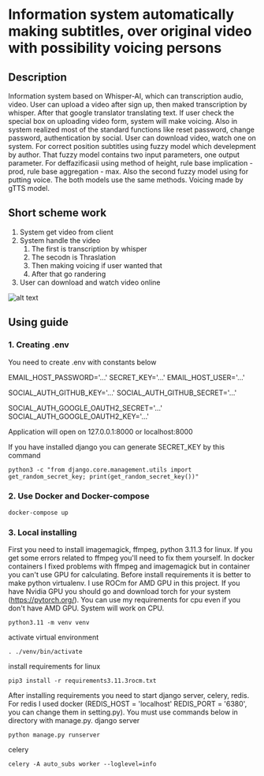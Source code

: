# Information system automatically making subtitles, over original video with possibility voicing persons 

## Description
Information system based on Whisper-AI, which can transcription audio, video. User can upload a video after sign up, then maked transcription by whisper. After that google translator translating text. If user check the special box on uploading video form, system will make voicing. Also in system realized most of the standard functions like reset password, change password, authentication by social. User can download video, watch one on system. For correct position subtitles using fuzzy model which develepment by author. That fuzzy model contains two input parameters, one output parameter. For deffazificasii using method of height, rule base implication - prod, rule base aggregation - max. Also the second fuzzy model using for putting voice. The both models use the same methods. Voicing made by gTTS model.

## Short scheme  work
1. System get video from client
2. System handle the video
   1) The first is transcription by whisper
   2) The secodn is Thraslation
   3) Then making voicing if user wanted that
   4) After that go randering
3. User can download and watch video online

![alt text](2024-10-08-20-54-01.gif)

## Using guide

### 1. Creating .env
You need to create .env with constants below

EMAIL_HOST_PASSWORD='...'
SECRET_KEY='...'
EMAIL_HOST_USER='...'

SOCIAL_AUTH_GITHUB_KEY='...'
SOCIAL_AUTH_GITHUB_SECRET='...'

SOCIAL_AUTH_GOOGLE_OAUTH2_SECRET='...'
SOCIAL_AUTH_GOOGLE_OAUTH2_KEY='...'

Application will open on 127.0.0.1:8000 or localhost:8000

If you have installed django you can generate SECRET_KEY by this command
```
python3 -c "from django.core.management.utils import get_random_secret_key; print(get_random_secret_key())"
```

### 2. Use Docker and Docker-compose
```
docker-compose up
```

### 3. Local installing
First you need to install imagemagick, ffmpeg, python 3.11.3 for linux. If you get some errors related to ffmpeg you'll need to fix them yourself. In docker containers I fixed problems with ffmpeg and imagemagick but in container you can't use GPU for calculating.
Before install requirements it is better to make python virtualenv. I use ROCm for AMD GPU in this project. If you have Nvidia GPU you should go and download torch for your system (https://pytorch.org/). You can use my requirements for cpu even if you don't have AMD GPU. System will work on CPU.
```
python3.11 -m venv venv
```
activate virtual environment
```
. ./venv/bin/activate
```
install requirements for linux
```
pip3 install -r requirements3.11.3rocm.txt
```
After installing requirements you need to start django server, celery, redis. For redis I used docker (REDIS_HOST = 'localhost'
REDIS_PORT = '6380', you can change them in setting.py). You must use commands below in directory with manage.py.
django server
```
python manage.py runserver
```
celery
```
celery -A auto_subs worker --loglevel=info
```

